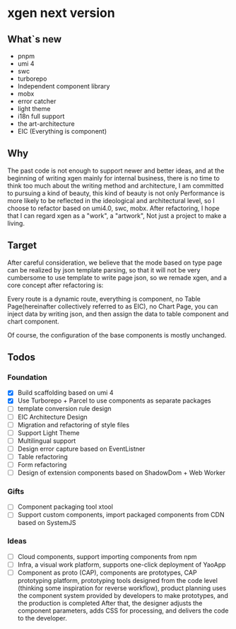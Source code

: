 # xgen next version

## What`s new

- pnpm
- umi 4
- swc
- turborepo
- Independent component library
- mobx
- error catcher
- light theme
- i18n full support
- the art-architecture 
- EIC (Everything is component)

## Why

The past code is not enough to support newer and better ideas, and at the beginning of writing xgen mainly for internal business, there is no time to think too much about the writing method and architecture, I am committed to pursuing a kind of beauty, this kind of beauty is not only Performance is more likely to be reflected in the ideological and architectural level, so I choose to refactor based on umi4.0, swc, mobx. After refactoring, I hope that I can regard xgen as a "work", a "artwork", Not just a project to make a living.

## Target

After careful consideration, we believe that the mode based on type page can be realized by json template parsing, so that it will not be very cumbersome to use template to write page json, so we remade xgen, and a core concept after refactoring is:

Every route is a dynamic route, everything is component, no Table Page(hereinafter collectively referred to as EIC), no Chart Page, you can inject data by writing json, and then assign the data to table component and chart component.

Of course, the configuration of the base components is mostly unchanged.

## Todos

### Foundation

- [x] Build scaffolding based on umi 4
- [x] Use Turborepo + Parcel to use components as separate packages
- [ ] template conversion rule design
- [ ] EIC Architecture Design
- [ ] Migration and refactoring of style files
- [ ] Support Light Theme
- [ ] Multilingual support
- [ ] Design error capture based on EventListner
- [ ] Table refactoring
- [ ] Form refactoring
- [ ] Design of extension components based on ShadowDom + Web Worker

### Gifts

- [ ] Component packaging tool xtool
- [ ] Support custom components, import packaged components from CDN based on SystemJS

### Ideas

- [ ] Cloud components, support importing components from npm
- [ ] Infra, a visual work platform, supports one-click deployment of YaoApp
- [ ] Component as proto (CAP), components are prototypes, CAP prototyping platform, prototyping tools designed from the code level (thinking some inspiration for reverse workflow), product planning uses the component system provided by developers to make prototypes, and the production is completed After that, the designer adjusts the component parameters, adds CSS for processing, and delivers the code to the developer.
